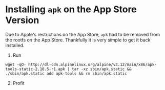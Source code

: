 # Installing `apk` on the App Store Version
Due to Apple's restrictions on the App Store, `apk` had to be removed from the rootfs on the App Store. Thankfully it is very simple to get it back installed.
1. Run 
```
wget -qO- http://dl-cdn.alpinelinux.org/alpine/v3.12/main/x86/apk-tools-static-2.10.5-r1.apk | tar -xz sbin/apk.static && ./sbin/apk.static add apk-tools && rm sbin/apk.static
```
2. Profit